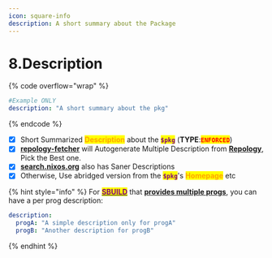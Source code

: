 ```yaml
---
icon: square-info
description: A short summary about the Package
---
```


# 8.Description

{% code overflow="wrap" %}
```yaml
#Example ONLY
description: "A short summary about the pkg"
```
{% endcode %}

* [x] Short Summarized <mark style="color:orange;">**Description**</mark> about the <mark style="color:purple;">**`$pkg`**</mark> (**TYPE**:<mark style="color:red;">**`ENFORCED`**</mark>)
* [x] [**repology-fetcher**](https://github.com/pkgforge/soarpkgs/blob/main/scripts/repology_fetcher.sh) will Autogenerate Multiple Description from [**Repology**](https://repology.org/projects/), Pick the Best one.
* [x] [**search.nixos.org**](https://search.nixos.org/packages) also has Saner Descriptions
* [x] Otherwise, Use abridged version from the <mark style="color:purple;">**`$pkg`**</mark>'s <mark style="color:orange;">**Homepage**</mark> etc

{% hint style="info" %}
For [<mark style="color:purple;">**SBUILD**</mark>](https://github.com/pkgforge/soarpkgs) that [**provides multiple progs**](16.provides.md), you can have a per prog description:

```yaml
description:
  progA: "A simple description only for progA"
  progB: "Another description for progB"
```
{% endhint %}
